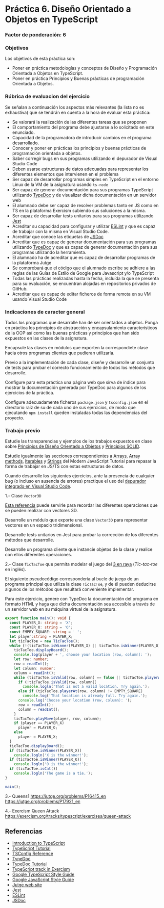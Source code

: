 # Práctica 6. Diseño Orientado a Objetos en TypeScript
### Factor de ponderación: 6

### Objetivos
Los objetivos de esta práctica son:
* Poner en práctica metodologías y conceptos de Diseño y Programación Orientada a Objetos en TypeScript.
* Poner en práctica Principios y Buenas prácticas de programación Orientada a Objetos.

### Rúbrica de evaluacion del ejercicio
Se señalan a continuación los aspectos más relevantes (la lista no es exhaustiva)
que se tendrán en cuenta a la hora de evaluar esta práctica:
* Se valorará la realización de las diferentes tareas que se proponen
* El comportamiento del programa debe ajustarse a lo solicitado en este enunciado.
* Capacidad de la programadora de introducir cambios en el programa desarrollado.
* Conocer y poner en prácticas los principios y buenas prácticas de programación orientada a objetos.
* Saber corregir bugs en sus programas utilizando el depurador de Visual Studio Code
* Deben usarse estructuras de datos adecuadas para representar los diferentes elementos que intervienen en el problema
* Ser capaz de desarrollar programas simples en TypeScript en el entorno Linux de la VM de la asignatura usando
  `ts-node`
* Ser capaz de generar documentación para sus programas TypeScript utilizando
  [TypeDoc](https://typedoc.org/)
  y de visualizar dicha documentación en un servidor web
* El alumnado debe ser capaz de resolver problemas tanto en JS como en TS en la plataforma Exercism subiendo sus soluciones a la misma.
* Ser capaz de desarrollar tests unitarios para sus programas utilizando
  [Jest](https://jestjs.io/)
* Acreditar su capacidad para configurar y utilizar 
  [ESLint](https://eslint.org/)
y que es capaz de trabajar con la misma en Visual Studio Code.
* Acreditar que conoce las etiquetas de 
  [JSDoc](https://jsdoc.app/)
* Acreditar que es capaz de generar documentación para sus programas utilizando
  [TypeDoc](https://typedoc.org/)
y que es capaz de generar documentación para sus programas utilizando la herramienta.
* El alumnado ha de acreditar que es capaz de desarrollar programas de la plataforma Jutge
* Se comprobará que el código que el alumnado escribe se adhiere a las reglas de las Guías de Estilo de Google
  para Javascript y/o TypeScript
* Todas las prácticas realizadas hasta la fecha, incluída la que se presenta para su evaluación, se encuentran alojadas en repositorios privados de GitHub.
* Acreditar que es capaz de editar ficheros de forma remota en su VM usando Visual Studio Code

### Indicaciones de caracter general
Todos los programas que desarrolle han de ser orientados a objetos.
Ponga en práctica los principios de abstracción y encapsulamiento característicos 
de la OOP así como las buenas prácticas y principios que han sido expuestos en las clases de la asignatura.

Encapsule las clases en módulos que exporten la correspondiete clase hacia otros programas clientes que pudieran utilizarla.

Previo a la implementación de cada clase, diseñe y desarrolle un conjunto de tests para probar el correcto
funcionamiento de todos los métodos que desarrolle.

Configure para esta práctica una página web que sirva de índice para mostrar la documentación generada por
TypeDoc para algunos de los ejercicios de la práctica.

Configure adecuadamente ficheros `package.json` y `tsconfig.json` en el directorio raíz de su de cada uno de sus ejercicios, 
de modo que ejecutando `npm install` queden instaladas todas las dependencias del proyecto.

### Trabajo previo
Estudie las transparencias y ejemplos de los trabajos expuestos en clase sobre 
[Principios de Diseño Orientado a Objetos](https://campusingenieriaytecnologia2223.ull.es/mod/url/view.php?id=27637)
y
[Principios SOLID](https://campusingenieriaytecnologia2223.ull.es/mod/url/view.php?id=27638).

Estudie igualmente las secciones correspondientes a 
[Arrays](https://javascript.info/array),
[Array methods](https://javascript.info/array-methods),
[Iterables](https://javascript.info/iterable)
y
[Strings](https://javascript.info/string)
del Modern JavaScript Tutorial para repasar la forma de trabajar en JS/TS con estas estructuras de datos.

Cuando desarrolle los siguientes ejercicios, ante la presencia de cualquier bug (o incluso en ausencia de
errores) practique el uso del 
[depurador integrado en Visual Studio Code](https://code.visualstudio.com/docs/nodejs/nodejs-debugging).

1.- Clase `Vector3D`

[Esta referencia](https://www.nagwa.com/en/explainers/653193529121/)
puede servirle para recordar las diferentes operaciones que se pueden realizar con vectores 3D.

Desarrolle un módulo que exporte una clase `Vector3D` para representar vectores en un espacio tridimensional.

Desarrolle tests unitarios en Jest para probar la corrección de los diferentes métodos que desarrolle.

Desarrolle un programa cliente que instancie objetos de la clase y realice con ellos diferentes operaciones.

2.- Clase `TicTacToe` que permita modelar el juego del 
[3 en raya](https://es.wikipedia.org/wiki/Tres_en_l%C3%ADnea#:~:text=Tres%20en%20l%C3%ADnea%3A%20Es%20una,moverse%20una%20intersecci%C3%B3n%20por%20turno.)
(*Tic-tac-toe* en inglés).

El siguiente pseudocódigo correspondería al bucle de juego de un programa principal que utiliza la clase
`TicTacToe`, y de él pueden deducirse algunos de los métodos que resultará conveniente implementar.

Para este ejercicio, genere con TypeDoc la documentación del programa en formato HTML y haga que dicha documentación 
sea accesible a través de un servidor web en su máquina virtual de la asignatura.
``` ts
export function main(): void { 
  const PLAYER_X: string = 'X';
  const PLAYER_O: string = 'O';
  const EMPRY_SQUARE: string = ' ';
  let player:string = PLAYER_X;
  let ticTacToe = new TicTacToe();
  while (!(ticTacToe.isWinner(PLAYER_X) || ticTacToe.isWinner(PLAYER_O) || ticTacToe.isFull())) {
    ticTacToe.displayBoard();
    console.log(player + ', choose your location (row, column): ');
    let row: number;
    row = readInt();
    let column: number:
    column = readInt();
    while (ticTacToe.isValid(row, column) == false || ticTacToe.playerAt(row, column) != EMPTY_SQUARE) {
      if (!ticTacToe.isValid(row, column))
        console.logln('That is not a valid location. Try again.');
      else if (ticTacToe.playerAt(row, column) != EMPTY_SQUARE)
        console.log('That location is already full. Try again.');
      console.log('Choose your location (row, column): ');
      row = readInt();
      column = readInt();
    }
    ticTacToe.playMove(player, row, column);
    if (player == PLAYER_X)
      player = PLAYER_O;
    else
      player = PLAYER_X;
  }
  ticTacToe.displayBoard();
  if (ticTacToe.isWinner(PLAYER_X))
    console.logln('X is the winner!');
  if (ticTacToe.isWinner(PLAYER_O))
    console.logln('O is the winner!');
  if (ticTacToe.isCat())
    console.logln('The game is a tie.');
}

main();
```

3.- Queens1 https://jutge.org/problems/P16415_en
            https://jutge.org/problems/P17921_en

4.- Exercism Queen Attack https://exercism.org/tracks/typescript/exercises/queen-attack

## Referencias
* [Introduction to TypeScript](https://github.com/alu0101329888/Introduction-to-TypeScript)
* [TypeScript Tutorial](https://www.typescripttutorial.net/)
* [TSConfig Reference](https://www.typescriptlang.org/tsconfig)
* [TypeDoc](https://typedoc.org/)
* [TypeDoc Tutorial](https://cancerberosgx.github.io/javascript-documentation-examples/examples/typedoc-tutorial-basic/docs/docco/src/index.html#:~:text=TypeDoc%20is%20an%20API%20documentation,HTML%20documentation%20website%20for%20you.)
* [TypeScript track in Exercism](https://exercism.org/tracks/typescript)
* [Google TypeScript Style Guide](https://google.github.io/styleguide/tsguide.html)
* [Google JavaScript Style Guide](https://google.github.io/styleguide/jsguide.html)
* [Jutge web site](https://jutge.org/)
* [Jest](https://jestjs.io/)
* [ESLint](https://eslint.org/)
* [JSDoc](https://jsdoc.app/)
